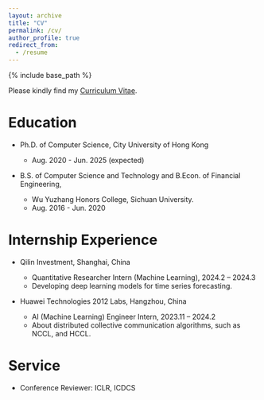 ```yaml
---
layout: archive
title: "CV"
permalink: /cv/
author_profile: true
redirect_from:
  - /resume
---
```


{% include base_path %}

Please kindly find my [Curriculum Vitae](/files/CV.pdf).

Education
======

* Ph.D. of Computer Science, City University of Hong Kong
  * Aug. 2020 - Jun. 2025 (expected)

* B.S. of Computer Science and Technology and B.Econ. of Financial Engineering, 
  * Wu Yuzhang Honors College, Sichuan University. 
  * Aug. 2016 - Jun. 2020
    
Internship Experience
======
* Qilin Investment, Shanghai, China 
  * Quantitative Researcher Intern (Machine Learning), 2024.2 – 2024.3
  * Developing deep learning models for time series forecasting.

* Huawei Technologies 2012 Labs, Hangzhou, China
  * AI (Machine Learning) Engineer Intern, 2023.11 – 2024.2
  * About distributed collective communication algorithms, such as NCCL, and HCCL.


Service
======
* Conference Reviewer: ICLR, ICDCS
<!-- * Journal Reviewer: 
-->
